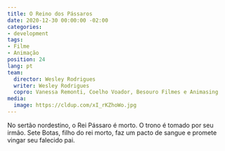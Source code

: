 ```yaml
---
title: O Reino dos Pássaros
date: 2020-12-30 00:00:00 -02:00
categories:
- development
tags:
- Filme
- Animação
position: 24
lang: pt
team:
  director: Wesley Rodrigues
  writer: Wesley Rodrigues
  copro: Vanessa Remonti, Coelho Voador, Besouro Filmes e Animasing
media:
  image: https://cldup.com/xI_rKZhoWo.jpg
---
```


No sertão nordestino, o Rei Pássaro é morto. O trono é tomado por seu irmão. Sete Botas, filho do rei morto, faz um pacto de sangue e promete vingar seu falecido pai.
